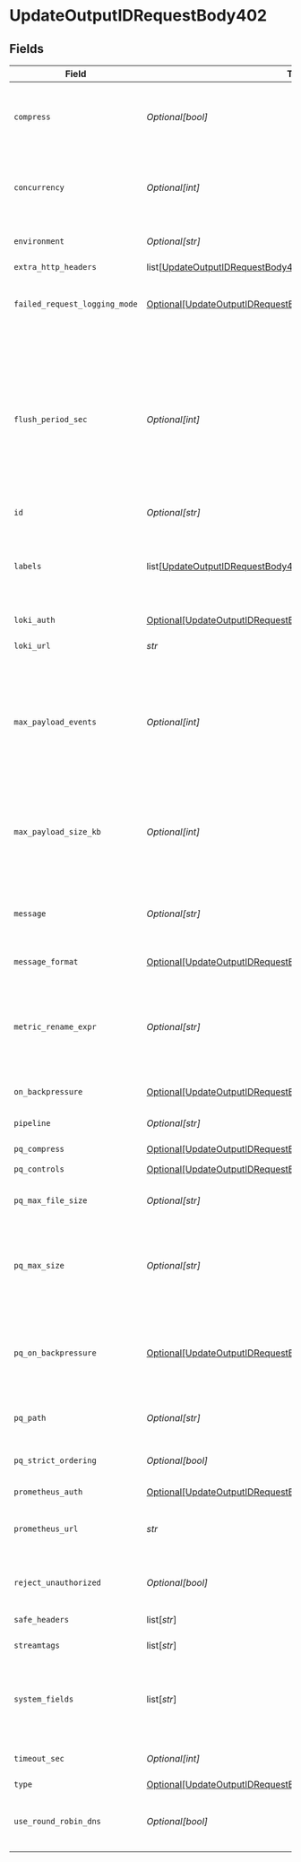 # UpdateOutputIDRequestBody402


## Fields

| Field                                                                                                                                                                                                                                                                                                                                                                                                                                                                           | Type                                                                                                                                                                                                                                                                                                                                                                                                                                                                            | Required                                                                                                                                                                                                                                                                                                                                                                                                                                                                        | Description                                                                                                                                                                                                                                                                                                                                                                                                                                                                     |
| ------------------------------------------------------------------------------------------------------------------------------------------------------------------------------------------------------------------------------------------------------------------------------------------------------------------------------------------------------------------------------------------------------------------------------------------------------------------------------- | ------------------------------------------------------------------------------------------------------------------------------------------------------------------------------------------------------------------------------------------------------------------------------------------------------------------------------------------------------------------------------------------------------------------------------------------------------------------------------- | ------------------------------------------------------------------------------------------------------------------------------------------------------------------------------------------------------------------------------------------------------------------------------------------------------------------------------------------------------------------------------------------------------------------------------------------------------------------------------- | ------------------------------------------------------------------------------------------------------------------------------------------------------------------------------------------------------------------------------------------------------------------------------------------------------------------------------------------------------------------------------------------------------------------------------------------------------------------------------- |
| `compress`                                                                                                                                                                                                                                                                                                                                                                                                                                                                      | *Optional[bool]*                                                                                                                                                                                                                                                                                                                                                                                                                                                                | :heavy_minus_sign:                                                                                                                                                                                                                                                                                                                                                                                                                                                              | Whether to compress the payload body before sending. Applies only to Loki's JSON payloads, as both Prometheus' and Loki's Protobuf variant are snappy-compressed by default.                                                                                                                                                                                                                                                                                                    |
| `concurrency`                                                                                                                                                                                                                                                                                                                                                                                                                                                                   | *Optional[int]*                                                                                                                                                                                                                                                                                                                                                                                                                                                                 | :heavy_minus_sign:                                                                                                                                                                                                                                                                                                                                                                                                                                                              | Maximum number of ongoing requests before blocking. Warning: Setting this value > 1 can cause Loki and Prometheus to complain about entries being delivered out of order.                                                                                                                                                                                                                                                                                                       |
| `environment`                                                                                                                                                                                                                                                                                                                                                                                                                                                                   | *Optional[str]*                                                                                                                                                                                                                                                                                                                                                                                                                                                                 | :heavy_minus_sign:                                                                                                                                                                                                                                                                                                                                                                                                                                                              | Optionally, enable this config only on a specified Git branch. If empty, will be enabled everywhere.                                                                                                                                                                                                                                                                                                                                                                            |
| `extra_http_headers`                                                                                                                                                                                                                                                                                                                                                                                                                                                            | list[[UpdateOutputIDRequestBody402ExtraHTTPHeaders](../../models/operations/updateoutputidrequestbody402extrahttpheaders.md)]                                                                                                                                                                                                                                                                                                                                                   | :heavy_minus_sign:                                                                                                                                                                                                                                                                                                                                                                                                                                                              | Headers to add to all events.                                                                                                                                                                                                                                                                                                                                                                                                                                                   |
| `failed_request_logging_mode`                                                                                                                                                                                                                                                                                                                                                                                                                                                   | [Optional[UpdateOutputIDRequestBody402FailedRequestLoggingMode]](../../models/operations/updateoutputidrequestbody402failedrequestloggingmode.md)                                                                                                                                                                                                                                                                                                                               | :heavy_minus_sign:                                                                                                                                                                                                                                                                                                                                                                                                                                                              | Determines which data should be logged when a request fails. Defaults to None.  All headers are redacted by default, except those listed under `Safe Headers`.                                                                                                                                                                                                                                                                                                                  |
| `flush_period_sec`                                                                                                                                                                                                                                                                                                                                                                                                                                                              | *Optional[int]*                                                                                                                                                                                                                                                                                                                                                                                                                                                                 | :heavy_minus_sign:                                                                                                                                                                                                                                                                                                                                                                                                                                                              | Maximum time between requests. Small values could cause the payload size to be smaller than the configured Maximum time between requests. Small values can reduce the payload size below the configured 'Max record size' and 'Max events per request'. Warning: Setting this too low can increase the number of ongoing requests (depending on the value of 'Request concurrency'); this can cause Loki and Prometheus to complain about entries being delivered out of order. |
| `id`                                                                                                                                                                                                                                                                                                                                                                                                                                                                            | *Optional[str]*                                                                                                                                                                                                                                                                                                                                                                                                                                                                 | :heavy_minus_sign:                                                                                                                                                                                                                                                                                                                                                                                                                                                              | Unique ID for this output                                                                                                                                                                                                                                                                                                                                                                                                                                                       |
| `labels`                                                                                                                                                                                                                                                                                                                                                                                                                                                                        | list[[UpdateOutputIDRequestBody402Labels](../../models/operations/updateoutputidrequestbody402labels.md)]                                                                                                                                                                                                                                                                                                                                                                       | :heavy_minus_sign:                                                                                                                                                                                                                                                                                                                                                                                                                                                              | List of labels to send with logs. Labels define Loki streams, so use static labels to avoid proliferating label value combinations and streams. Can be merged and/or overridden by the event's __labels field (e.g.: '__labels: {host: "cribl.io", level: "error"}').                                                                                                                                                                                                           |
| `loki_auth`                                                                                                                                                                                                                                                                                                                                                                                                                                                                     | [Optional[UpdateOutputIDRequestBody402LokiAuth]](../../models/operations/updateoutputidrequestbody402lokiauth.md)                                                                                                                                                                                                                                                                                                                                                               | :heavy_minus_sign:                                                                                                                                                                                                                                                                                                                                                                                                                                                              | N/A                                                                                                                                                                                                                                                                                                                                                                                                                                                                             |
| `loki_url`                                                                                                                                                                                                                                                                                                                                                                                                                                                                      | *str*                                                                                                                                                                                                                                                                                                                                                                                                                                                                           | :heavy_check_mark:                                                                                                                                                                                                                                                                                                                                                                                                                                                              | The endpoint to send logs to, e.g.: https://logs-prod-us-central1.grafana.net                                                                                                                                                                                                                                                                                                                                                                                                   |
| `max_payload_events`                                                                                                                                                                                                                                                                                                                                                                                                                                                            | *Optional[int]*                                                                                                                                                                                                                                                                                                                                                                                                                                                                 | :heavy_minus_sign:                                                                                                                                                                                                                                                                                                                                                                                                                                                              | Maximum number of events to include in the request body. Default is 0 (unlimited). Warning: Setting this too low can increase the number of ongoing requests (depending on the value of 'Request concurrency'); this can cause Loki and Prometheus to complain about entries being delivered out of order.                                                                                                                                                                      |
| `max_payload_size_kb`                                                                                                                                                                                                                                                                                                                                                                                                                                                           | *Optional[int]*                                                                                                                                                                                                                                                                                                                                                                                                                                                                 | :heavy_minus_sign:                                                                                                                                                                                                                                                                                                                                                                                                                                                              | Maximum size, in KB, of the request body. Warning: Setting this too low can increase the number of ongoing requests (depending on the value of 'Request concurrency'); this can cause Loki and Prometheus to complain about entries being delivered out of order.                                                                                                                                                                                                               |
| `message`                                                                                                                                                                                                                                                                                                                                                                                                                                                                       | *Optional[str]*                                                                                                                                                                                                                                                                                                                                                                                                                                                                 | :heavy_minus_sign:                                                                                                                                                                                                                                                                                                                                                                                                                                                              | Name of the event field that contains the message to send. If not specified, Stream sends a JSON representation of the whole event.                                                                                                                                                                                                                                                                                                                                             |
| `message_format`                                                                                                                                                                                                                                                                                                                                                                                                                                                                | [Optional[UpdateOutputIDRequestBody402MessageFormat]](../../models/operations/updateoutputidrequestbody402messageformat.md)                                                                                                                                                                                                                                                                                                                                                     | :heavy_minus_sign:                                                                                                                                                                                                                                                                                                                                                                                                                                                              | Which format to use when sending logs to Loki (Protobuf or JSON).  Defaults to Protobuf.                                                                                                                                                                                                                                                                                                                                                                                        |
| `metric_rename_expr`                                                                                                                                                                                                                                                                                                                                                                                                                                                            | *Optional[str]*                                                                                                                                                                                                                                                                                                                                                                                                                                                                 | :heavy_minus_sign:                                                                                                                                                                                                                                                                                                                                                                                                                                                              | A JS expression that can be used to rename metrics. E.g.: name.replace(/\./g, '_') will replace all '.' characters in a metric's name with the supported '_' character. Use the 'name' global variable to access the metric's name.  You can access event fields' values via __e.<fieldName>.                                                                                                                                                                                   |
| `on_backpressure`                                                                                                                                                                                                                                                                                                                                                                                                                                                               | [Optional[UpdateOutputIDRequestBody402BackpressureBehavior]](../../models/operations/updateoutputidrequestbody402backpressurebehavior.md)                                                                                                                                                                                                                                                                                                                                       | :heavy_minus_sign:                                                                                                                                                                                                                                                                                                                                                                                                                                                              | Whether to block, drop, or queue events when all receivers are exerting backpressure.                                                                                                                                                                                                                                                                                                                                                                                           |
| `pipeline`                                                                                                                                                                                                                                                                                                                                                                                                                                                                      | *Optional[str]*                                                                                                                                                                                                                                                                                                                                                                                                                                                                 | :heavy_minus_sign:                                                                                                                                                                                                                                                                                                                                                                                                                                                              | Pipeline to process data before sending out to this output.                                                                                                                                                                                                                                                                                                                                                                                                                     |
| `pq_compress`                                                                                                                                                                                                                                                                                                                                                                                                                                                                   | [Optional[UpdateOutputIDRequestBody402Compression]](../../models/operations/updateoutputidrequestbody402compression.md)                                                                                                                                                                                                                                                                                                                                                         | :heavy_minus_sign:                                                                                                                                                                                                                                                                                                                                                                                                                                                              | Codec to use to compress the persisted data.                                                                                                                                                                                                                                                                                                                                                                                                                                    |
| `pq_controls`                                                                                                                                                                                                                                                                                                                                                                                                                                                                   | [Optional[UpdateOutputIDRequestBody402PqControls]](../../models/operations/updateoutputidrequestbody402pqcontrols.md)                                                                                                                                                                                                                                                                                                                                                           | :heavy_minus_sign:                                                                                                                                                                                                                                                                                                                                                                                                                                                              | N/A                                                                                                                                                                                                                                                                                                                                                                                                                                                                             |
| `pq_max_file_size`                                                                                                                                                                                                                                                                                                                                                                                                                                                              | *Optional[str]*                                                                                                                                                                                                                                                                                                                                                                                                                                                                 | :heavy_minus_sign:                                                                                                                                                                                                                                                                                                                                                                                                                                                              | The maximum size to store in each queue file before closing and optionally compressing (KB, MB, etc.).                                                                                                                                                                                                                                                                                                                                                                          |
| `pq_max_size`                                                                                                                                                                                                                                                                                                                                                                                                                                                                   | *Optional[str]*                                                                                                                                                                                                                                                                                                                                                                                                                                                                 | :heavy_minus_sign:                                                                                                                                                                                                                                                                                                                                                                                                                                                              | The maximum amount of disk space the queue is allowed to consume. Once reached, the system stops queueing and applies the fallback Queue-full behavior. Enter a numeral with units of KB, MB, etc.                                                                                                                                                                                                                                                                              |
| `pq_on_backpressure`                                                                                                                                                                                                                                                                                                                                                                                                                                                            | [Optional[UpdateOutputIDRequestBody402QueueFullBehavior]](../../models/operations/updateoutputidrequestbody402queuefullbehavior.md)                                                                                                                                                                                                                                                                                                                                             | :heavy_minus_sign:                                                                                                                                                                                                                                                                                                                                                                                                                                                              | Whether to block or drop events when the queue is exerting backpressure (full capacity or low disk). 'Block' is the same behavior as non-PQ blocking. 'Drop new data' throws away incoming data, while leaving the contents of the PQ unchanged.                                                                                                                                                                                                                                |
| `pq_path`                                                                                                                                                                                                                                                                                                                                                                                                                                                                       | *Optional[str]*                                                                                                                                                                                                                                                                                                                                                                                                                                                                 | :heavy_minus_sign:                                                                                                                                                                                                                                                                                                                                                                                                                                                              | The location for the persistent queue files. To this field's value, the system will append: /<worker-id>/<output-id>.                                                                                                                                                                                                                                                                                                                                                           |
| `pq_strict_ordering`                                                                                                                                                                                                                                                                                                                                                                                                                                                            | *Optional[bool]*                                                                                                                                                                                                                                                                                                                                                                                                                                                                | :heavy_minus_sign:                                                                                                                                                                                                                                                                                                                                                                                                                                                              | Toggle this off to forward new events to receiver(s) before queue is flushed. Otherwise, default drain behavior is FIFO (first in, first out).                                                                                                                                                                                                                                                                                                                                  |
| `prometheus_auth`                                                                                                                                                                                                                                                                                                                                                                                                                                                               | [Optional[UpdateOutputIDRequestBody402PrometheusAuth]](../../models/operations/updateoutputidrequestbody402prometheusauth.md)                                                                                                                                                                                                                                                                                                                                                   | :heavy_minus_sign:                                                                                                                                                                                                                                                                                                                                                                                                                                                              | N/A                                                                                                                                                                                                                                                                                                                                                                                                                                                                             |
| `prometheus_url`                                                                                                                                                                                                                                                                                                                                                                                                                                                                | *str*                                                                                                                                                                                                                                                                                                                                                                                                                                                                           | :heavy_check_mark:                                                                                                                                                                                                                                                                                                                                                                                                                                                              | The remote_write endpoint to send Prometheus metrics to, e.g.: https://prometheus-blocks-prod-us-central1.grafana.net/api/prom/push                                                                                                                                                                                                                                                                                                                                             |
| `reject_unauthorized`                                                                                                                                                                                                                                                                                                                                                                                                                                                           | *Optional[bool]*                                                                                                                                                                                                                                                                                                                                                                                                                                                                | :heavy_minus_sign:                                                                                                                                                                                                                                                                                                                                                                                                                                                              | Reject certs that are not authorized by a CA in the CA certificate path, or by another trusted CA (e.g., the system's CA). Defaults to Yes.                                                                                                                                                                                                                                                                                                                                     |
| `safe_headers`                                                                                                                                                                                                                                                                                                                                                                                                                                                                  | list[*str*]                                                                                                                                                                                                                                                                                                                                                                                                                                                                     | :heavy_minus_sign:                                                                                                                                                                                                                                                                                                                                                                                                                                                              | List of headers that are safe to log in plain text.                                                                                                                                                                                                                                                                                                                                                                                                                             |
| `streamtags`                                                                                                                                                                                                                                                                                                                                                                                                                                                                    | list[*str*]                                                                                                                                                                                                                                                                                                                                                                                                                                                                     | :heavy_minus_sign:                                                                                                                                                                                                                                                                                                                                                                                                                                                              | Add tags for filtering and grouping in @{product}.                                                                                                                                                                                                                                                                                                                                                                                                                              |
| `system_fields`                                                                                                                                                                                                                                                                                                                                                                                                                                                                 | list[*str*]                                                                                                                                                                                                                                                                                                                                                                                                                                                                     | :heavy_minus_sign:                                                                                                                                                                                                                                                                                                                                                                                                                                                              | Set of fields to automatically add to events using this output. E.g.: cribl_pipe, c*. Wildcards supported. These fields are added as dimensions and labels to generated metrics and logs respectively.                                                                                                                                                                                                                                                                          |
| `timeout_sec`                                                                                                                                                                                                                                                                                                                                                                                                                                                                   | *Optional[int]*                                                                                                                                                                                                                                                                                                                                                                                                                                                                 | :heavy_minus_sign:                                                                                                                                                                                                                                                                                                                                                                                                                                                              | Amount of time, in seconds, to wait for a request to complete before aborting it.                                                                                                                                                                                                                                                                                                                                                                                               |
| `type`                                                                                                                                                                                                                                                                                                                                                                                                                                                                          | [Optional[UpdateOutputIDRequestBody402Type]](../../models/operations/updateoutputidrequestbody402type.md)                                                                                                                                                                                                                                                                                                                                                                       | :heavy_minus_sign:                                                                                                                                                                                                                                                                                                                                                                                                                                                              | N/A                                                                                                                                                                                                                                                                                                                                                                                                                                                                             |
| `use_round_robin_dns`                                                                                                                                                                                                                                                                                                                                                                                                                                                           | *Optional[bool]*                                                                                                                                                                                                                                                                                                                                                                                                                                                                | :heavy_minus_sign:                                                                                                                                                                                                                                                                                                                                                                                                                                                              | Enable to use round-robin DNS lookup. When a DNS server returns multiple addresses, this will cause Stream to cycle through them in the order returned.                                                                                                                                                                                                                                                                                                                         |